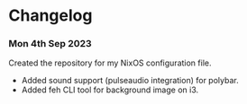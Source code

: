 # Changelog

### Mon 4th Sep 2023

Created the repository for my NixOS configuration file. 

* Added sound support (pulseaudio integration) for polybar.
* Added feh CLI tool for background image on i3.
